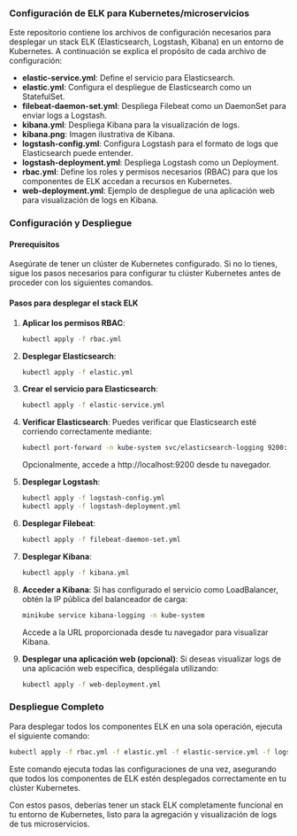 ### Configuración de ELK para Kubernetes/microservicios

Este repositorio contiene los archivos de configuración necesarios para desplegar un stack ELK (Elasticsearch, Logstash, Kibana) en un entorno de Kubernetes. A continuación se explica el propósito de cada archivo de configuración:

- **elastic-service.yml**: Define el servicio para Elasticsearch.
- **elastic.yml**: Configura el despliegue de Elasticsearch como un StatefulSet.
- **filebeat-daemon-set.yml**: Despliega Filebeat como un DaemonSet para enviar logs a Logstash.
- **kibana.yml**: Despliega Kibana para la visualización de logs.
- **kibana.png**: Imagen ilustrativa de Kibana.
- **logstash-config.yml**: Configura Logstash para el formato de logs que Elasticsearch puede entender.
- **logstash-deployment.yml**: Despliega Logstash como un Deployment.
- **rbac.yml**: Define los roles y permisos necesarios (RBAC) para que los componentes de ELK accedan a recursos en Kubernetes.
- **web-deployment.yml**: Ejemplo de despliegue de una aplicación web para visualización de logs en Kibana.

### Configuración y Despliegue

#### Prerequisitos

Asegúrate de tener un clúster de Kubernetes configurado. Si no lo tienes, sigue los pasos necesarios para configurar tu clúster Kubernetes antes de proceder con los siguientes comandos.

#### Pasos para desplegar el stack ELK

1. **Aplicar los permisos RBAC**:
   ```bash
   kubectl apply -f rbac.yml
   ```

2. **Desplegar Elasticsearch**:
   ```bash
   kubectl apply -f elastic.yml
   ```

3. **Crear el servicio para Elasticsearch**:
   ```bash
   kubectl apply -f elastic-service.yml
   ```

4. **Verificar Elasticsearch**:
   Puedes verificar que Elasticsearch esté corriendo correctamente mediante:
   ```bash
   kubectl port-forward -n kube-system svc/elasticsearch-logging 9200:9200
   ```
   Opcionalmente, accede a http://localhost:9200 desde tu navegador.

5. **Desplegar Logstash**:
   ```bash
   kubectl apply -f logstash-config.yml
   kubectl apply -f logstash-deployment.yml
   ```

6. **Desplegar Filebeat**:
   ```bash
   kubectl apply -f filebeat-daemon-set.yml
   ```

7. **Desplegar Kibana**:
   ```bash
   kubectl apply -f kibana.yml
   ```

8. **Acceder a Kibana**:
   Si has configurado el servicio como LoadBalancer, obtén la IP pública del balanceador de carga:
   ```bash
   minikube service kibana-logging -n kube-system
   ```
   Accede a la URL proporcionada desde tu navegador para visualizar Kibana.

9. **Desplegar una aplicación web (opcional)**:
   Si deseas visualizar logs de una aplicación web específica, despliégala utilizando:
   ```bash
   kubectl apply -f web-deployment.yml
   ```

### Despliegue Completo

Para desplegar todos los componentes ELK en una sola operación, ejecuta el siguiente comando:

```bash
kubectl apply -f rbac.yml -f elastic.yml -f elastic-service.yml -f logstash-config.yml -f logstash-deployment.yml -f filebeat-daemon-set.yml -f kibana.yml
```

Este comando ejecuta todas las configuraciones de una vez, asegurando que todos los componentes de ELK estén desplegados correctamente en tu clúster Kubernetes.

Con estos pasos, deberías tener un stack ELK completamente funcional en tu entorno de Kubernetes, listo para la agregación y visualización de logs de tus microservicios.
